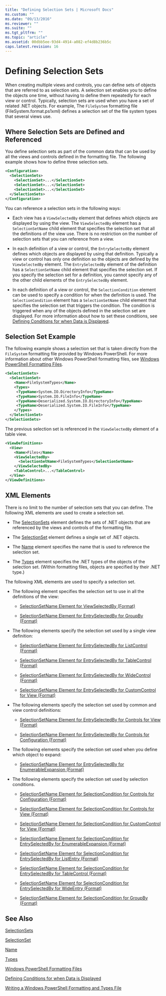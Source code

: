 ```yaml
---
title: "Defining Selection Sets | Microsoft Docs"
ms.custom: ""
ms.date: "09/13/2016"
ms.reviewer: ""
ms.suite: ""
ms.tgt_pltfrm: ""
ms.topic: "article"
ms.assetid: 00dbb5ee-93d4-4914-a082-ef4d8b236b5c
caps.latest.revision: 16
---
```

# Defining Selection Sets

When creating multiple views and controls, you can define sets of objects that are referred to as selection sets. A selection set enables you to define the objects one time, without having to define them repeatedly for each view or control. Typically, selection sets are used when you have a set of related .NET objects. For example, The `FileSystem` formatting file (FileSystem.format.ps1xml) defines a selection set of the file system types that several views use.

## Where Selection Sets are Defined and Referenced

You define selection sets as part of the common data that can be used by all the views and controls defined in the formatting file. The following example shows how to define three selection sets.

```xml
<Configuration>
  <SelectionSets>
    <SelectionSet>...</SelectionSet>
    <SelectionSet>...</SelectionSet>
    <SelectionSet>...</SelectionSet>
  </SelectionSets>
</Configuration>
```

You can reference a selection sets in the following ways:

- Each view has a `ViewSelectedBy` element that defines which objects are displayed by using the view. The `ViewSelectedBy` element has a `SelectionSetName` child element that specifies the selection set that all the definitions of the view use. There is no restriction on the number of selection sets that you can reference from a view.

- In each definition of a view or control, the `EntrySelectedBy` element defines which objects are displayed by using that definition. Typically a view or control has only one definition so the objects are defined by the `ViewSelectedBy` element. The `EntrySelectedBy` element of the definition has a `SelectionSetName` child element that specifies the selection set. If you specify the selection set for a definition, you cannot specify any of the other child elements of the `EntrySelectedBy` element.

- In each definition of a view or control, the `SelectionCondition` element can be used to specify a condition for when the definition is used. The `SelectionCondition` element has a `SelectionSetName` child element that specifies the selection set that triggers the condition. The condition is triggered when any of the objects defined in the selection set are displayed. For more information about how to set these conditions, see [Defining Conditions for when Data is Displayed](./defining-conditions-for-displaying-data.md).

## Selection Set Example

The following example shows a selection set that is taken directly from the `FileSystem` formatting file provided by Windows PowerShell. For more information about other Windows PowerShell formatting files, see [Windows PowerShell Formatting Files](./windows-powershell-formatting-files.md).

```xml
<SelectionSets>
  <SelectionSet>
    <Name>FileSystemTypes</Name>
    <Types>
     <TypeName>System.IO.DirectoryInfo</TypeName>
     <TypeName>System.IO.FileInfo</TypeName>
     <TypeName>Deserialized.System.IO.DirectoryInfo</TypeName>
     <TypeName>Deserialized.System.IO.FileInfo</TypeName>
    </Types>
  </SelectionSet>
</SelectionSets>
```

The previous selection set is referenced in the `ViewSelectedBy` element of a table view.

```xml
<ViewDefinitions>
  <View>
    <Name>Files</Name>
    <ViewSelectedBy>
      <SelectionSetName>FileSystemTypes</SelectionSetName>
    </ViewSelectedBy>
    <TableControl>...</TableControl>
  </View>
</ViewDefinitions>

```

## XML Elements

 There is no limit to the number of selection sets that you can define. The following XML elements are used to create a selection set.

- The [SelectionSets](./selectionsets-element-format.md) element defines the sets of .NET objects that are referenced by the views and controls of the formatting file.

- The [SelectionSet](./selectionset-element-format.md) element defines a single set of .NET objects.

- The [Name](./name-element-for-selectionset-format.md) element specifies the name that is used to reference the selection set.

- The [Types](./types-element-for-selectionset-format.md) element specifies the .NET types of the objects of the selection set. (Within formatting files, objects are specified by their .NET type.)

 The following XML elements are used to specify a selection set.

- The following element specifies the selection set to use in all the definitions of the view:

    - [SelectionSetName Element for ViewSelectedBy (Format)](./selectionsetname-element-for-viewselectedby-format.md)

    - [SelectionSetName Element for EntrySelectedBy for GroupBy (Format)](./selectionsetname-element-for-entryselectedby-for-groupby-format.md)

- The following elements specify the selection set used by a single view definition:

    - [SelectionSetName Element for EntrySelectedBy for ListControl (Format)](./selectionsetname-element-for-entryselectedby-for-listcontrol-format.md)

    - [SelectionSetName Element for EntrySelectedBy for TableControl (Format)](./selectionsetname-element-for-entryselectedby-for-tablecontrol-format.md)

    - [SelectionSetName Element for EntrySelectedBy for WideControl (Format)](./selectionsetname-element-for-entryselectedby-for-widecontrol-format.md)

    - [SelectionSetName Element for EntrySelectedBy for CustomControl for View (Format)](./selectionsetname-element-for-entryselectedby-for-customcontrol-for-view-format.md)

- The following elements specify the selection set used by common and view control definitions:

    - [SelectionSetName Element for EntrySelectedBy for Controls for View (Format)](./selectionsetname-element-for-entryselectedby-for-controls-for-view-format.md)

    - [SelectionSetName Element for EntrySelectedBy for Controls for Configuration (Format)](./selectionsetname-element-for-entryselectedby-for-controls-for-configuration-format.md)

- The following elements specify the selection set used when you define which object to expand:

    - [SelectionSetName Element for EntrySelectedBy for EnumerableExpansion (Format)](./selectionsetname-element-for-entryselectedby-for-enumerableexpansion-format.md)

- The following elements specify the selection set used by selection conditions.

    - [SelectionSetName Element for SelectionCondition for Controls for Configuration (Format)](./selectionsetname-element-for-selectioncondition-for-controls-for-configuration-format.md)

    - [SelectionSetName Element for SelectionCondition for Controls for View (Format)](./selectionsetname-element-for-selectioncondition-for-controls-for-view-format.md)

    - [SelectionSetName Element for SelectionCondition for CustomControl for View (Format)](./selectionsetname-element-for-selectioncondition-for-customcontrol-for-view-format.md)

    - [SelectionSetName Element for SelectionCondition for EntrySelectedBy for EnumerableExpansion (Format)](./selectionsetname-element-for-selectioncondition-for-entryselectedby-for-enumerableexpansion-format.md)

    - [SelectionSetName Element for SelectionCondition for EntrySelectedBy for ListEntry (Format)](./selectionsetname-element-for-selectioncondition-for-entryselectedby-for-listentry-format.md)

    - [SelectionSetName Element for SelectionCondition for EntrySelectedBy for TableControl (Format)](./selectionsetname-element-for-selectioncondition-for-entryselectedby-for-tablecontrol-format.md)

    - [SelectionSetName Element for SelectionCondition for EntrySelectedBy for WideEntry (Format)](./selectionsetname-element-for-selectioncondition-for-entryselectedby-for-wideentry-format.md)

    - [SelectionSetName Element for SelectionCondition for GroupBy (Format)](./selectionsetname-element-for-selectioncondition-for-groupby-format.md)

## See Also

[SelectionSets](./selectionsets-element-format.md)

[SelectionSet](./selectionset-element-format.md)

[Name](./name-element-for-selectionset-format.md)

[Types](./types-element-for-selectionset-format.md)

[Windows PowerShell Formatting Files](./windows-powershell-formatting-files.md)

[Defining Conditions for when Data is Displayed](./defining-conditions-for-displaying-data.md)

[Writing a Windows PowerShell Formatting and Types File](./writing-a-powershell-formatting-file.md)
